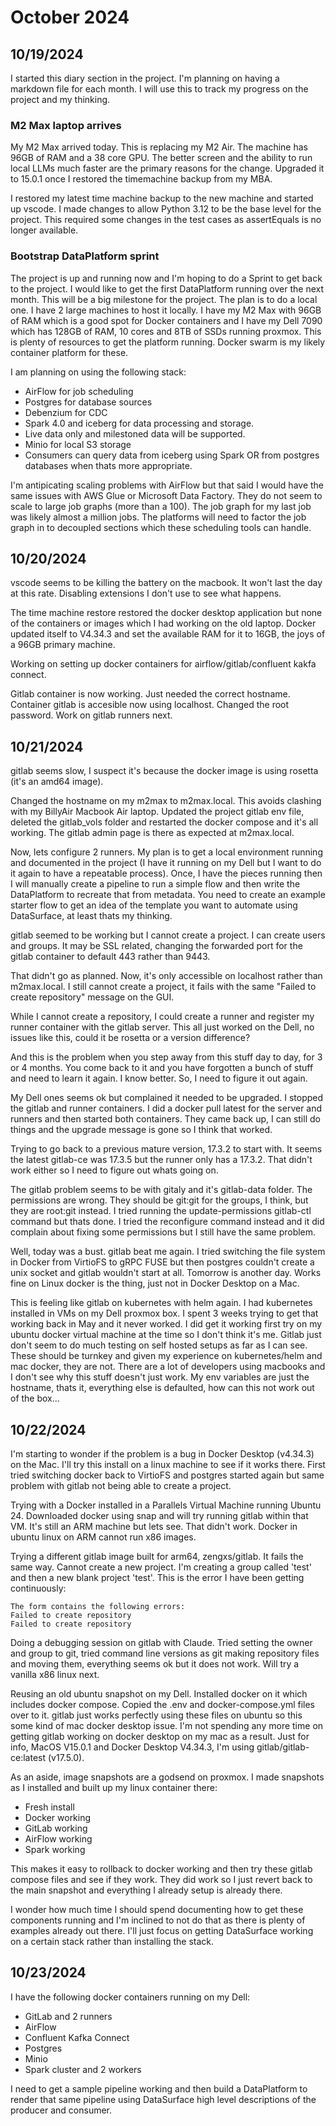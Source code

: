 # October 2024

## 10/19/2024

I started this diary section in the project. I'm planning on having a markdown file for each month. I will use this to track my progress on the project and my thinking.

### M2 Max laptop arrives

My M2 Max arrived today. This is replacing my M2 Air. The machine has 96GB of RAM and a 38 core GPU. The better screen
and the ability to run local LLMs much faster are the primary reasons for the change. Upgraded it to 15.0.1 once I restored the timemachine
backup from my MBA.

I restored my latest time machine backup to the new machine and started up vscode. I made changes to allow Python 3.12 to be the base
level for the project. This required some changes in the test cases as assertEquals is no longer available.

### Bootstrap DataPlatform sprint

The project is up and running now and I'm hoping to do a Sprint to get back to the project. I would like to get the first DataPlatform running over the next month. This will be a big milestone for the project. The plan is to do a local one. I have 2 large machines to host it locally. I have my M2 Max
with 96GB of RAM which is a good spot for Docker containers and I have my Dell 7090 which has 128GB of RAM, 10 cores and 8TB of SSDs running proxmox. This
is plenty of resources to get the platform running. Docker swarm is my likely container platform for these.

I am planning on using the following stack:

* AirFlow for job scheduling
* Postgres for database sources
* Debenzium for CDC
* Spark 4.0 and iceberg for data processing and storage.
* Live data only and milestoned data will be supported.
* Minio for local S3 storage
* Consumers can query data from iceberg using Spark OR from postgres databases when thats more appropriate.

I'm antipicating scaling problems with AirFlow but that said I would have the same issues with AWS Glue or Microsoft Data Factory. They do not seem
to scale to large job graphs (more than a 100). The job graph for my last job was likely almost a million jobs. The platforms will need to factor
the job graph in to decoupled sections which these scheduling tools can handle.

## 10/20/2024

vscode seems to be killing the battery on the macbook. It won't last the day at this rate. Disabling extensions I don't use to see what happens.

The time machine restore restored the docker desktop application but none of the containers or images which I had working on the old laptop. Docker updated itself
to V4.34.3 and set the available RAM for it to 16GB, the joys of a 96GB primary machine.

Working on setting up docker containers for airflow/gitlab/confluent kakfa connect.

Gitlab container is now working. Just needed the correct hostname. Container gitlab is accesible now using localhost. Changed the root
password. Work on gitlab runners next.

## 10/21/2024

gitlab seems slow, I suspect it's because the docker image is using rosetta (it's an amd64 image).

Changed the hostname on my m2max to m2max.local. This avoids clashing with my BillyAir Macbook Air laptop. Updated the project gitlab env file, deleted the gitlab_vols folder and restarted the docker compose and it's all working. The gitlab admin page is there as expected at m2max.local.

Now, lets configure 2 runners. My plan is to get a local environment running and documented in the project (I have it running on my Dell but I want to do it again to have a repeatable process). Once, I have the pieces running then I will manually create a pipeline to run a simple flow and then write the DataPlatform to recreate that from metadata. You need to create an example starter flow to get an idea of the template you want to automate using DataSurface, at least thats my thinking.

gitlab seemed to be working but I cannot create a project. I can create users and groups. It may be SSL related, changing the forwarded port for the gitlab container to default 443 rather than 9443.

That didn't go as planned. Now, it's only accessible on localhost rather than m2max.local. I still cannot create a project, it fails with the same "Failed to create repository" message on the GUI.

While I cannot create a repository, I could create a runner and register my runner container with the gitlab server. This all just worked on the Dell, no issues like this, could it be rosetta or a version difference?

And this is the problem when you step away from this stuff day to day, for 3 or 4 months. You come back to it and you have forgotten a bunch of stuff and need to learn it again. I know better. So, I need to figure it out again.

My Dell ones seems ok but complained it needed to be upgraded. I stopped the gitlab and runner containers. I did a docker pull latest for the server and runners and then started both containers. They came back up, I can still do things and the upgrade message is gone so I think that worked.

Trying to go back to a previous mature version, 17.3.2 to start with. It seems the latest gitlab-ce was 17.3.5 but the runner only has a 17.3.2. That didn't work either so I need to figure out whats going on.

The gitlab problem seems to be with gitaly and it's gitlab-data folder. The permissions are wrong. They should be git:git for the groups, I think, but they are root:git instead. I tried running the update-permissions gitlab-ctl command but thats done. I tried the reconfigure command instead and it did complain about fixing some permissions but I still have the same problem.

Well, today was a bust. gitlab beat me again. I tried switching the file system in Docker from VirtioFS to gRPC FUSE but then postgres couldn't create a unix socket and gitlab wouldn't start at all. Tomorrow is another day. Works fine on Linux docker is the thing, just not in Docker Desktop on a Mac.

This is feeling like gitlab on kubernetes with helm again. I had kubernetes installed in VMs on my Dell proxmox box. I spent 3 weeks trying to get that working back in May and it never worked. I did get it working first try on my ubuntu docker virtual machine at the time so I don't think it's me. Gitlab just don't seem to do much testing on self hosted setups as far as I can see. These should be turnkey and given my experience on kubernetes/helm and mac docker, they are not. There are a lot of developers using macbooks and I don't see why this stuff doesn't just work. My env variables are just the hostname, thats it, everything else is defaulted, how can this not work out of the box...

## 10/22/2024

I'm starting to wonder if the problem is a bug in Docker Desktop (v4.34.3) on the Mac. I'll try this install on a linux machine to see if it works there. First tried switching docker back to VirtioFS and postgres started again but same problem with gitlab not being able to create a project.

Trying with a Docker installed in a Parallels Virtual Machine running Ubuntu 24. Downloaded docker using snap and will try running gitlab within that VM. It's still an ARM machine but lets see. That didn't work. Docker in ubuntu linux on ARM cannot run x86 images.

Trying a different gitlab image built for arm64, zengxs/gitlab. It fails the same way. Cannot create a new project. I'm creating a group called 'test' and then a new blank project 'test'. This is the error I have been getting continuously:

``` text
The form contains the following errors:
Failed to create repository
Failed to create repository
```

Doing a debugging session on gitlab with Claude. Tried setting the owner and group to git, tried command line versions as git making repository files and moving them, everything seems ok but it does not work. Will try a vanilla x86 linux next.

Reusing an old ubuntu snapshot on my Dell. Installed docker on it which includes docker compose. Copied the .env and docker-compose.yml files over to it. gitlab just works perfectly using these files on ubuntu so this some kind of mac docker desktop issue. I'm not spending any more time on getting gitlab working on docker desktop on my mac as a result. Just for info, MacOS V15.0.1 and Docker Desktop V4.34.3, I'm using gitlab/gitlab-ce:latest (v17.5.0).

As an aside, image snapshots are a godsend on proxmox. I made snapshots as I installed and built up my linux container there:

* Fresh install
* Docker working
* GitLab working
* AirFlow working
* Spark working

This makes it easy to rollback to docker working and then try these gitlab compose files and see if they work. They did work so I just revert back to the main snapshot and everything I already setup is already there.

I wonder how much time I should spend documenting how to get these components running and I'm inclined to not do that as there is plenty of examples already out there. I'll just focus on getting DataSurface working on a certain stack rather than installing the stack.

## 10/23/2024

I have the following docker containers running on my Dell:

* GitLab and 2 runners
* AirFlow
* Confluent Kafka Connect
* Postgres
* Minio
* Spark cluster and 2 workers

I need to get a sample pipeline working and then build a DataPlatform to render that same pipeline using DataSurface high level descriptions of the producer and consumer.
